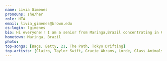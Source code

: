 ```yaml
---
name: Livia Gimenes
pronouns: she/her
role: HTA
email: livia_gimenes@brown.edu
cs-login: lgimenes
bio: Hi everyone!! I am a senior from Maringa,Brazil concentrating in Computer Science and English. I am passionate about journalism, teaching, data ethics and public transport. In my free time I like going on long runs and reading and writing fiction.
hometown: Maringa, Brazil
photo:
top-songs: [Bags, Betty, 21, The Path, Tokyo Drifting]
top-artists: [Clairo, Taylor Swift, Gracie Abrams, Lorde, Glass Animals]
---
```

